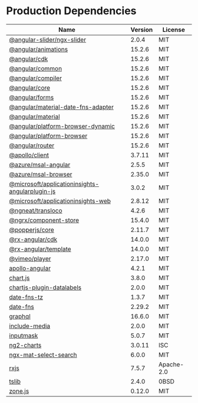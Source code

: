 # Production Dependencies

  | Name | Version | License |
  | ---- | ------- | ------- |
  | [@angular-slider/ngx-slider](https://github.com/angular-slider/ngx-slider) | 2.0.4 | MIT |
| [@angular/animations](https://github.com/angular/angular) | 15.2.6 | MIT |
| [@angular/cdk](https://github.com/angular/components) | 15.2.6 | MIT |
| [@angular/common](https://github.com/angular/angular) | 15.2.6 | MIT |
| [@angular/compiler](https://github.com/angular/angular) | 15.2.6 | MIT |
| [@angular/core](https://github.com/angular/angular) | 15.2.6 | MIT |
| [@angular/forms](https://github.com/angular/angular) | 15.2.6 | MIT |
| [@angular/material-date-fns-adapter](https://github.com/angular/components) | 15.2.6 | MIT |
| [@angular/material](https://github.com/angular/components) | 15.2.6 | MIT |
| [@angular/platform-browser-dynamic](https://github.com/angular/angular) | 15.2.6 | MIT |
| [@angular/platform-browser](https://github.com/angular/angular) | 15.2.6 | MIT |
| [@angular/router](https://github.com/angular/angular) | 15.2.6 | MIT |
| [@apollo/client](https://github.com/apollographql/apollo-client) | 3.7.11 | MIT |
| [@azure/msal-angular](https://github.com/AzureAD/microsoft-authentication-library-for-js) | 2.5.5 | MIT |
| [@azure/msal-browser](https://github.com/AzureAD/microsoft-authentication-library-for-js) | 2.35.0 | MIT |
| [@microsoft/applicationinsights-angularplugin-js](https://github.com/microsoft/applicationinsights-angularplugin-js) | 3.0.2 | MIT |
| [@microsoft/applicationinsights-web](https://github.com/microsoft/ApplicationInsights-JS) | 2.8.12 | MIT |
| [@ngneat/transloco](https://github.com/ngneat/transloco) | 4.2.6 | MIT |
| [@ngrx/component-store](https://github.com/ngrx/platform) | 15.4.0 | MIT |
| [@popperjs/core](https://github.com/popperjs/popper-core) | 2.11.7 | MIT |
| [@rx-angular/cdk](https://github.com/rx-angular/rx-angular) | 14.0.0 | MIT |
| [@rx-angular/template](https://github.com/rx-angular/rx-angular) | 14.0.0 | MIT |
| [@vimeo/player](https://github.com/vimeo/player.js) | 2.17.0 | MIT |
| [apollo-angular](https://github.com/kamilkisiela/apollo-angular) | 4.2.1 | MIT |
| [chart.js](https://github.com/chartjs/Chart.js) | 3.8.0 | MIT |
| [chartjs-plugin-datalabels](https://github.com/chartjs/chartjs-plugin-datalabels) | 2.0.0 | MIT |
| [date-fns-tz](https://github.com/marnusw/date-fns-tz) | 1.3.7 | MIT |
| [date-fns](https://github.com/date-fns/date-fns) | 2.29.2 | MIT |
| [graphql](https://github.com/graphql/graphql-js) | 16.6.0 | MIT |
| [include-media](https://github.com/eduardoboucas/include-media) | 2.0.0 | MIT |
| [inputmask](https://github.com/RobinHerbots/Inputmask) | 5.0.7 | MIT |
| [ng2-charts](https://github.com/valor-software/ng2-charts) | 3.0.11 | ISC |
| [ngx-mat-select-search](https://github.com/bithost-gmbh/ngx-mat-select-search) | 6.0.0 | MIT |
| [rxjs](https://github.com/reactivex/rxjs) | 7.5.7 | Apache-2.0 |
| [tslib](https://github.com/Microsoft/tslib) | 2.4.0 | 0BSD |
| [zone.js](https://github.com/angular/angular) | 0.12.0 | MIT |
